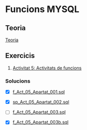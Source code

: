 # Funcions MYSQL

## Teoria
[Teoria](teoria/README.md)


## Exercicis
1. [Activitat 5: Activitats de funcions](https://drive.google.com/open?id=1tIpui-YQIlb9G6jrr3L2NyBL1pK-BMGW)
  
### Solucions
- [x] [f_Act_05_Apartat_001.sql](exercicis/f_Act_05_Apartat_001.sql)
- [x] [sp_Act_05_Apartat_002.sql](exercicis/sp_Act_05_Apartat_002.sql)
- [ ] [f_Act_05_Apartat_003.sql](exercicis/f_Act_05_Apartat_003.sql)
- [x] [f_Act_05_Apartat_003b.sql](exercicis/f_Act_05_Apartat_003b.sql)


